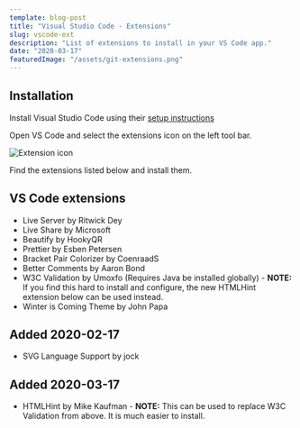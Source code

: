 ```yaml
---
template: blog-post
title: "Visual Studio Code - Extensions"
slug: vscode-ext
description: "List of extensions to install in your VS Code app."
date: "2020-03-17"
featuredImage: "/assets/git-extensions.png"
---
```


## Installation

Install Visual Studio Code using their [setup instructions](https://code.visualstudio.com/docs/setup/setup-overview)

Open VS Code and select the extensions icon on the left tool bar.

![Extension icon](/assets/extensions.png)

Find the extensions listed below and install them.

## VS Code extensions

- Live Server by Ritwick Dey
- Live Share by Microsoft
- Beautify by HookyQR
- Prettier by Esben Petersen
- Bracket Pair Colorizer by CoenraadS
- Better Comments by Aaron Bond
- W3C Validation by Umoxfo (Requires Java be installed globally) - **NOTE:** If you find this hard to install and configure, the new HTMLHint extension below can be used instead.
- Winter is Coming Theme by John Papa

## Added 2020-02-17

- SVG Language Support by jock

## Added 2020-03-17

- HTMLHint by Mike Kaufman - **NOTE:** This can be used to replace W3C Validation from above. It is much easier to install.

